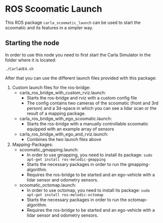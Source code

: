 # ROS Scoomatic Launch

This ROS package `carla_scoomatic_launch` can be used to start the scoomatic and its features in a simpler way.

## Starting the node

In order to use this node you need to first start the Carla Simulator in the folder where it is located:
```
./CarlaUE4.sh
```

After that you can use the different launch files provided with this package:

1. Custom launch files for the ros-bridge:
   - carla_ros_bridge_with_custom_rviz.launch:  
     - Starts the ros-bridge and rviz with a custom config file
     - The config contains two cameras of the scoomatic (front and 3rd person) and a 3d-space in which you can see a lidar scan or the result of a mapping package.
   - carla_ros_bridge_with_ego_scoomatic.launch:
     - Starts the ros-bridge with a manually controllable scoomatic equipped with an example array of sensors
   - carla_ros_bridge_with_ego_and_rviz.launch:
     - Combines the two launch files above
2. Mapping-Packages:
   - scoomatic_gmapping.launch:
     - In order to use gmapping, you need to install its package: ```sudo apt-get install ros-melodic-gmapping```
     - Starts the necessary packages in order to run the gmapping-algorithm.
     - Requires the ros-bridge to be started and an ego-vehicle with a lidar sensor and odometry sensors.
   - scoomatic_octomap.launch:
     - In order to use octomap, you need to install its package: ```sudo apt-get install ros-melodic-octomap```
     - Starts the necessary packages in order to run the octomap-algorithm.
     - Requires the ros-bridge to be started and an ego-vehicle with a lidar sensor and odometry sensors.
